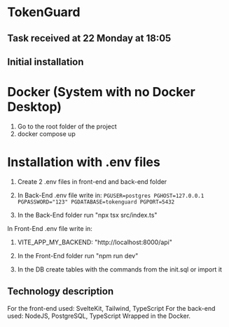 # TokenGuard

## Task received at 22 Monday at 18:05

## Initial installation

# Docker (System with no Docker Desktop)
1) Go to the root folder of the project
2) docker compose up

# Installation with .env files
1) Create 2 .env files in front-end and back-end folder
  
2) In Back-End .env file write in:
`PGUSER=postgres
PGHOST=127.0.0.1
PGPASSWORD="123"
PGDATABASE=tokenguard
PGPORT=5432`

3) In the Back-End folder run "npx tsx src/index.ts"

In Front-End .env file write in:
1) VITE_APP_MY_BACKEND: "http://localhost:8000/api"
   
2) In the Front-End folder run "npm run dev"

3) In the DB create tables with the commands from the init.sql or import it

## Technology description
For the front-end used: SvelteKit, Tailwind, TypeScript
For the back-end used: NodeJS, PostgreSQL, TypeScript
Wrapped in the Docker.
